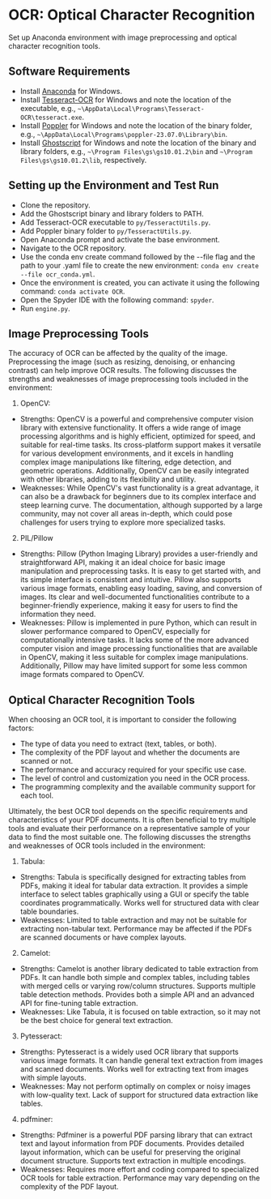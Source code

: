 # OCR: Optical Character Recognition
Set up Anaconda environment with image preprocessing and optical character recognition tools.

## Software Requirements
* Install [Anaconda](https://www.anaconda.com/download) for Windows.
* Install [Tesseract-OCR](https://github.com/UB-Mannheim/tesseract/wiki) for Windows and note the location of the executable, e.g., `~\AppData\Local\Programs\Tesseract-OCR\tesseract.exe`.
* Install [Poppler](https://github.com/oschwartz10612/poppler-windows/releases/) for Windows and note the location of the binary folder, e.g., `~\AppData\Local\Programs\poppler-23.07.0\Library\bin`.
* Install [Ghostscript](https://ghostscript.com/releases/gsdnld.html) for Windows and note the location of the binary and library folders, e.g., `~\Program Files\gs\gs10.01.2\bin` and `~\Program Files\gs\gs10.01.2\lib`, respectively.

## Setting up the Environment and Test Run
* Clone the repository.
* Add the Ghostscript binary and library folders to PATH.
* Add Tesseract-OCR executable to `py/TesseractUtils.py`.
* Add Poppler binary folder to `py/TesseractUtils.py`.
* Open Anaconda prompt and activate the base environment.
* Navigate to the OCR repository.
* Use the conda env create command followed by the --file flag and the path to your .yaml file to create the new environment: `conda env create --file ocr_conda.yml`.
* Once the environment is created, you can activate it using the following command: `conda activate OCR`.
* Open the Spyder IDE with the following command: `spyder`.
* Run `engine.py`.

## Image Preprocessing Tools
The accuracy of OCR can be affected by the quality of the image. Preprocessing the image (such as resizing, denoising, or enhancing contrast) can help improve OCR results. The following discusses the strengths and weaknesses of image preprocessing tools included in the environment:
1. OpenCV:
* Strengths: OpenCV is a powerful and comprehensive computer vision library with extensive functionality. It offers a wide range of image processing algorithms and is highly efficient, optimized for speed, and suitable for real-time tasks. Its cross-platform support makes it versatile for various development environments, and it excels in handling complex image manipulations like filtering, edge detection, and geometric operations. Additionally, OpenCV can be easily integrated with other libraries, adding to its flexibility and utility.
* Weaknesses: While OpenCV's vast functionality is a great advantage, it can also be a drawback for beginners due to its complex interface and steep learning curve. The documentation, although supported by a large community, may not cover all areas in-depth, which could pose challenges for users trying to explore more specialized tasks.
2. PIL/Pillow
* Strengths: Pillow (Python Imaging Library) provides a user-friendly and straightforward API, making it an ideal choice for basic image manipulation and preprocessing tasks. It is easy to get started with, and its simple interface is consistent and intuitive. Pillow also supports various image formats, enabling easy loading, saving, and conversion of images. Its clear and well-documented functionalities contribute to a beginner-friendly experience, making it easy for users to find the information they need.
* Weaknesses: Pillow is implemented in pure Python, which can result in slower performance compared to OpenCV, especially for computationally intensive tasks. It lacks some of the more advanced computer vision and image processing functionalities that are available in OpenCV, making it less suitable for complex image manipulations. Additionally, Pillow may have limited support for some less common image formats compared to OpenCV.

## Optical Character Recognition Tools
When choosing an OCR tool, it is important to consider the following factors:
* The type of data you need to extract (text, tables, or both).
* The complexity of the PDF layout and whether the documents are scanned or not.
* The performance and accuracy required for your specific use case.
* The level of control and customization you need in the OCR process.
* The programming complexity and the available community support for each tool.

Ultimately, the best OCR tool depends on the specific requirements and characteristics of your PDF documents. It is often beneficial to try multiple tools and evaluate their performance on a representative sample of your data to find the most suitable one. The following discusses the strengths and weaknesses of OCR tools included in the environment:

1. Tabula:
* Strengths: Tabula is specifically designed for extracting tables from PDFs, making it ideal for tabular data extraction. It provides a simple interface to select tables graphically using a GUI or specify the table coordinates programmatically. Works well for structured data with clear table boundaries.
* Weaknesses: Limited to table extraction and may not be suitable for extracting non-tabular text. Performance may be affected if the PDFs are scanned documents or have complex layouts.

2. Camelot:
* Strengths: Camelot is another library dedicated to table extraction from PDFs. It can handle both simple and complex tables, including tables with merged cells or varying row/column structures. Supports multiple table detection methods. Provides both a simple API and an advanced API for fine-tuning table extraction.
* Weaknesses: Like Tabula, it is focused on table extraction, so it may not be the best choice for general text extraction.

3. Pytesseract:
* Strengths: Pytesseract is a widely used OCR library that supports various image formats. It can handle general text extraction from images and scanned documents. Works well for extracting text from images with simple layouts.
* Weaknesses: May not perform optimally on complex or noisy images with low-quality text. Lack of support for structured data extraction like tables.

4. pdfminer:
* Strengths: Pdfminer is a powerful PDF parsing library that can extract text and layout information from PDF documents. Provides detailed layout information, which can be useful for preserving the original document structure. Supports text extraction in multiple encodings.
* Weaknesses: Requires more effort and coding compared to specialized OCR tools for table extraction. Performance may vary depending on the complexity of the PDF layout.
